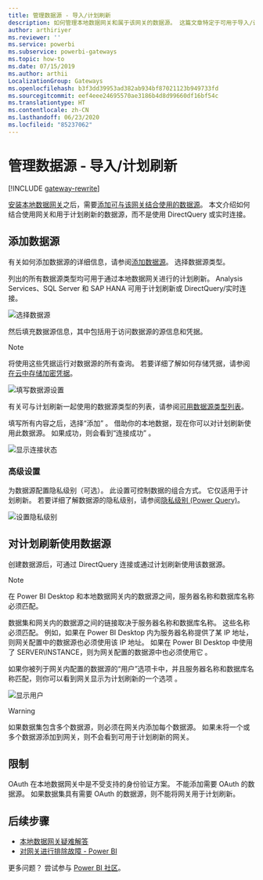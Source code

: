 ```yaml
---
title: 管理数据源 - 导入/计划刷新
description: 如何管理本地数据网关和属于该网关的数据源。 这篇文章特定于可用于导入/计划刷新的数据源。
author: arthiriyer
ms.reviewer: ''
ms.service: powerbi
ms.subservice: powerbi-gateways
ms.topic: how-to
ms.date: 07/15/2019
ms.author: arthii
LocalizationGroup: Gateways
ms.openlocfilehash: b3f3dd39953ad382ab934bf87021123b949733fd
ms.sourcegitcommit: eef4eee24695570ae3186b4d8d99660df16bf54c
ms.translationtype: HT
ms.contentlocale: zh-CN
ms.lasthandoff: 06/23/2020
ms.locfileid: "85237062"
---
```

# <a name="manage-your-data-source---importscheduled-refresh"></a>管理数据源 - 导入/计划刷新

[!INCLUDE [gateway-rewrite](../includes/gateway-rewrite.md)]

[安装本地数据网关](/data-integration/gateway/service-gateway-install)之后，需要[添加可与该网关结合使用的数据源](service-gateway-data-sources.md#add-a-data-source)。 本文介绍如何结合使用网关和用于计划刷新的数据源，而不是使用 DirectQuery 或实时连接。

## <a name="add-a-data-source"></a>添加数据源

有关如何添加数据源的详细信息，请参阅[添加数据源](service-gateway-data-sources.md#add-a-data-source)。 选择数据源类型。

列出的所有数据源类型均可用于通过本地数据网关进行的计划刷新。 Analysis Services、SQL Server 和 SAP HANA 可用于计划刷新或 DirectQuery/实时连接。

![选择数据源](media/service-gateway-enterprise-manage-scheduled-refresh/datasourcesettings2.png)

然后填充数据源信息，其中包括用于访问数据源的源信息和凭据。

> [!NOTE]
> 将使用这些凭据运行对数据源的所有查询。 若要详细了解如何存储凭据，请参阅[在云中存储加密凭据](service-gateway-data-sources.md#store-encrypted-credentials-in-the-cloud)。

![填写数据源设置](media/service-gateway-enterprise-manage-scheduled-refresh/datasourcesettings3-oracle.png)

有关可与计划刷新一起使用的数据源类型的列表，请参阅[可用数据源类型列表](service-gateway-data-sources.md#list-of-available-data-source-types)。

填写所有内容之后，选择“添加”  。 借助你的本地数据，现在你可以对计划刷新使用此数据源。 如果成功，则会看到“连接成功”  。

![显示连接状态](media/service-gateway-enterprise-manage-scheduled-refresh/datasourcesettings4.png)

### <a name="advanced-settings"></a>高级设置

为数据源配置隐私级别（可选）。 此设置可控制数据的组合方式。 它仅适用于计划刷新。 若要详细了解数据源的隐私级别，请参阅[隐私级别 (Power Query)](https://support.office.com/article/Privacy-levels-Power-Query-CC3EDE4D-359E-4B28-BC72-9BEE7900B540)。

![设置隐私级别](media/service-gateway-enterprise-manage-scheduled-refresh/datasourcesettings9.png)

## <a name="use-the-data-source-for-scheduled-refresh"></a>对计划刷新使用数据源

创建数据源后，可通过 DirectQuery 连接或通过计划刷新使用该数据源。

> [!NOTE]
> 在 Power BI Desktop 和本地数据网关内的数据源之间，服务器名称和数据库名称必须匹配。

数据集和网关内的数据源之间的链接取决于服务器名称和数据库名称。 这些名称必须匹配。 例如，如果在 Power BI Desktop 内为服务器名称提供了某 IP 地址，则网关配置中的数据源也必须使用该 IP 地址。 如果在 Power BI Desktop 中使用了 SERVER\INSTANCE，则为网关配置的数据源中也必须使用它  。

如果你被列于网关内配置的数据源的“用户”选项卡中，并且服务器名称和数据库名称匹配，则你可以看到网关显示为计划刷新的一个选项  。

![显示用户](media/service-gateway-enterprise-manage-scheduled-refresh/powerbi-gateway-enterprise-schedule-refresh.png)

> [!WARNING]
> 如果数据集包含多个数据源，则必须在网关内添加每个数据源。 如果未将一个或多个数据源添加到网关，则不会看到可用于计划刷新的网关。

## <a name="limitations"></a>限制

OAuth 在本地数据网关中是不受支持的身份验证方案。 不能添加需要 OAuth 的数据源。 如果数据集具有需要 OAuth 的数据源，则不能将网关用于计划刷新。

## <a name="next-steps"></a>后续步骤

* [本地数据网关疑难解答](/data-integration/gateway/service-gateway-tshoot)
* [对网关进行排除故障 - Power BI](service-gateway-onprem-tshoot.md)

更多问题？ 尝试参与 [Power BI 社区](https://community.powerbi.com/)。
